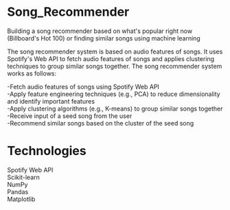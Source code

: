 # Song_Recommender
Building a song recommender based on what's popular right now (Billboard's Hot 100) or finding similar songs using machine learning

The song recommender system is based on audio features of songs. It uses Spotify's Web API to fetch audio features of songs and applies clustering techniques to group similar songs together. The song recommender system works as follows:  

-Fetch audio features of songs using Spotify Web API  
-Apply feature engineering techniques (e.g., PCA) to reduce dimensionality and identify important features  
-Apply clustering algorithms (e.g., K-means) to group similar songs together  
-Receive input of a seed song from the user  
-Recommend similar songs based on the cluster of the seed song  

# Technologies  
Spotify Web API  
Scikit-learn  
NumPy  
Pandas  
Matplotlib  

